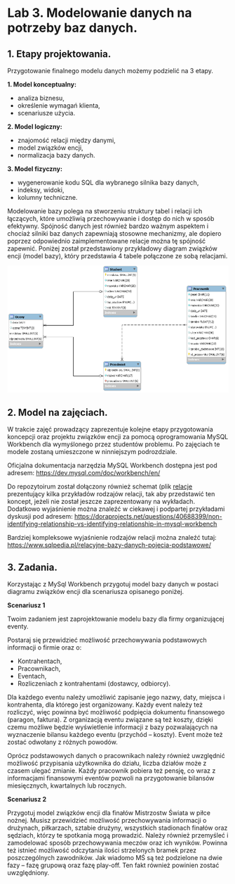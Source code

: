# Lab 3. Modelowanie danych na potrzeby baz danych.

## 1. Etapy projektowania.


Przygotowanie finalnego modelu danych możemy podzielić na 3 etapy.

**1. Model konceptualny:**  
  * analiza biznesu,
  * określenie wymagań klienta,
  * scenariusze użycia.

**2. Model logiczny:**
  * znajomość relacji między danymi,
  * model związków encji,
  * normalizacja bazy danych.

**3. Model fizyczny:**
* wygenerowanie kodu SQL dla wybranego silnika bazy danych,
* indeksy, widoki,
* kolumny techniczne.

Modelowanie bazy polega na stworzeniu struktury tabel i relacji ich łączących,
które umożliwią przechowywanie i dostęp do nich w sposób efektywny. Spójność
danych jest również bardzo ważnym aspektem i chociaż silniki baz danych zapewniają
stosowne mechanizmy, ale dopiero poprzez odpowiednio zaimplementowane relacje
można tę spójność zapewnić.
Poniżej został przedstawiony przykładowy diagram związków encji (model bazy),
który przedstawia 4 tabele połączone ze sobą relacjami.

![uczelnia](uczelnia_schemat_wb.png)

## 2. Model na zajęciach.

W trakcie zajęć prowadzący zaprezentuje kolejne etapy przygotowania koncepcji oraz projektu związków encji za pomocą oprogramowania MySQL Workbench dla wymyślonego przez studentów problemu. Po zajęciach te modele zostaną umieszczone w ninniejszym podrozdziale.

Oficjalna dokumentacja narzędzia MySQL Workbench dostępna jest pod adresem: https://dev.mysql.com/doc/workbench/en/


Do repozytoirum został dołączony również schemat (plik [relacje](relacje.mwb) prezentujący kilka przykładów rodzajów relacji, tak aby przedstawić ten koncept, jeżeli nie został jeszcze zaprezentowany na wykładach. Dodatkowo wyjaśnienie można znaleźć w ciekawej i podpartej przykładami dyskusji pod adresem: https://doraprojects.net/questions/40688399/non-identifying-relationship-vs-identifying-relationship-in-mysql-workbench

Bardziej kompleksowe wyjaśnienie rodzajów relacji można znaleźć tutaj: https://www.sqlpedia.pl/relacyjne-bazy-danych-pojecia-podstawowe/

## 3. Zadania.

Korzystając z MySql Workbench przygotuj model bazy danych w postaci diagramu związków encji dla scenariusza opisanego poniżej.

**Scenariusz 1** 

Twoim zadaniem jest zaprojektowanie modelu bazy dla firmy organizującej eventy.

Postaraj się przewidzieć możliwość przechowywania podstawowych informacji o firmie oraz o:
* Kontrahentach,
* Pracownikach,
* Eventach,
* Rozliczeniach z kontrahentami (dostawcy, odbiorcy).


Dla każdego eventu należy umożliwić zapisanie jego nazwy, daty, miejsca i kontrahenta, dla którego jest organizowany. Każdy event należy też rozliczyć, więc powinna być możliwość podpięcia dokumentu finansowego (paragon, faktura). Z organizacją eventu związane są też koszty, dzięki czemu możliwe będzie wyświetlenie informacji z bazy pozwalających na wyznaczenie bilansu każdego eventu (przychód – koszty). Event może też zostać odwołany z różnych powodów.

Oprócz podstawowych danych o pracownikach należy również uwzględnić możliwość przypisania użytkownika do działu, liczba działów może z czasem ulegać zmianie.
Każdy pracownik pobiera też pensję, co wraz z informacjami finansowymi eventów pozwoli na przygotowanie bilansów miesięcznych, kwartalnych lub rocznych.


**Scenariusz 2**

Przygotuj model związków encji dla finałów Mistrzostw Świata w piłce nożnej.
Musisz przewidzieć możliwość przechowywania informacji o drużynach, piłkarzach, sztabie drużyny, wszystkich stadionach finałów oraz sędziach, którzy te spotkania mogą prowadzić. Należy również przemyśleć i zamodelować sposób przechowywania meczów oraz ich wyników. Powinna też istnieć możliwość odczytania ilości strzelonych bramek przez poszczególnych zawodników. Jak wiadomo MŚ są też podzielone na dwie fazy – fazę grupową oraz fazę play-off. Ten fakt również powinien zostać uwzględniony.